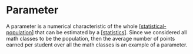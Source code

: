 # Parameter

A parameter is a numerical characteristic of the whole [[statistical-population]]
that can be estimated by a [[statistics]]. Since we considered all math classes
to be the population, then the average number of points earned per student over
all the math classes is an example of a parameter.

[//begin]: # "Autogenerated link references for markdown compatibility"
[statistical-population]: statistical-population.md "Population"
[statistics]: statistics.md "Statistics"
[//end]: # "Autogenerated link references"
